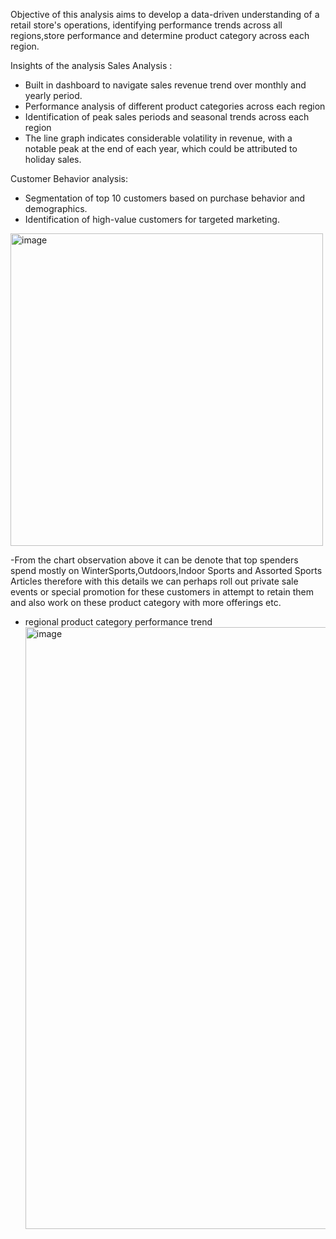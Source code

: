 Objective of this analysis aims to develop a data-driven understanding of a retail store's operations, 
identifying performance trends across all regions,store performance and determine product category across 
each region. 

Insights of the analysis
Sales Analysis : 
- Built in dashboard to navigate sales revenue trend over monthly and yearly period. 
- Performance analysis of different product categories across each region 
- Identification of peak sales periods and seasonal trends across each region
- The line graph indicates considerable volatility in revenue, with a notable peak at the end of each year, which could be attributed to holiday sales.


Customer Behavior analysis:
- Segmentation of top 10 customers based on purchase behavior and demographics.
- Identification of high-value customers for targeted marketing.
<img width="500" alt="image" src="https://github.com/tthh97/regionalstoreanalysis/assets/143679857/331a3403-4d1e-43af-a639-0f2c23666d2b">


-From the chart observation above it can be denote that top spenders spend mostly on WinterSports,Outdoors,Indoor Sports and Assorted Sports Articles therefore with this details we can perhaps roll out private sale events or special promotion for these customers in attempt to retain them and also work on these product category with more offerings etc. 

- regional product category performance trend
  <img width="963" alt="image" src="https://github.com/tthh97/regionalstoreanalysis/assets/143679857/84cca283-b043-4f42-96ed-cbb97c65f737">
